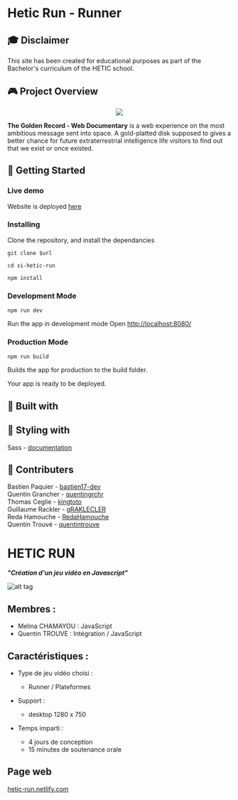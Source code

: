# Hetic Run - Runner

## 🎓 Disclaimer

This site has been created for educational purposes as part of the Bachelor's curriculum of the HETIC school.

## 🎮 Project Overview
<p align="center">
  <img src="screenshot.gif">
</p>

**The Golden Record - Web Documentary** is a web experience on the most ambitious message sent into space. A gold-platted disk supposed to gives a better chance for future extraterrestrial intelligence life visitors to find out that we exist or once existed.

## 🚀 Getting Started

### Live demo

Website is deployed [here](https://golden-record-webdoc.netlify.app/)

### Installing

Clone the repository, and install the dependancies

```
git clone $url
```

```
cd si-hetic-run
```

```
npm install
```

### Development Mode

```
npm run dev
```

Run the app in development mode
Open [http://localhost:8080/](http://localhost:8080/)

### Production Mode

```
npm run build
```

Builds the app for production to the build folder.

Your app is ready to be deployed.


## 🔨 Built with



## 🎨 Styling with

Sass - [documentation](https://sass-lang.com/documentation/)

## 👥 Contributers

Bastien Paquier - [bastien17-dev](https://github.com/bastien17-dev)  
Quentin Grancher - [quentingrchr](https://github.com/quentingrchr)  
Thomas Ceglie - [kingtoto](https://github.com/kingtoto)  
Guillaume Rackler - [gRAKLECLER](https://github.com/gRAKLECLER)  
Reda Hamouche - [RedaHamouche](https://github.com/RedaHamouche)  
Quentin Trouvé - [quentintrouve](https://github.com/quentintrouve)



# HETIC RUN

 ___"Création d'un jeu vidéo en Javascript"___
 
 ![alt tag](https://user-images.githubusercontent.com/47388675/80098162-b520a880-856c-11ea-86f7-066eb0bc5a6b.gif)

## Membres :
  - Melina CHAMAYOU : JavaScript
  - Quentin TROUVE : Intégration / JavaScript
  
## Caractéristiques :

- Type de jeu vidéo choisi : 
  - Runner / Plateformes
- Support : 
  - desktop 1280 x 750

- Temps imparti : 
  - 4 jours de conception
  - 15 minutes de soutenance orale

## Page web 
[hetic-run.netlify.com](https://hetic-run.netlify.com/)
